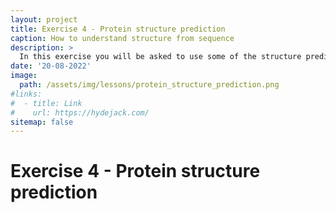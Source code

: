 ```yaml
---
layout: project
title: Exercise 4 - Protein structure prediction
caption: How to understand structure from sequence
description: >
  In this exercise you will be asked to use some of the structure prediction methods we talked about and understand how they work.
date: '20-08-2022'
image: 
  path: /assets/img/lessons/protein_structure_prediction.png
#links:
#  - title: Link
#    url: https://hydejack.com/
sitemap: false
---
```


# Exercise 4 - Protein structure prediction




